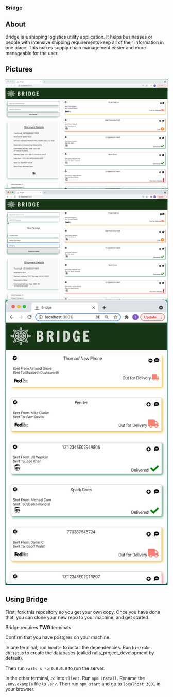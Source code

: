 ### Bridge

## About

Bridge is a shipping logistics utility application. It helps businesses or people with intensive shipping requirements keep all of their information in one place. This makes supply chain management easier and more manageable for the user.

## Pictures

!["Bridge-Dashboard](https://github.com/DeclawedLyon/Bridge-Final-Project/blob/master/docs/bridge-dashboard.png?raw=true)
![Bridge-Add-A-Package](https://github.com/DeclawedLyon/Bridge-Final-Project/blob/master/docs/bridge-add-a-package.png?raw=true)
![Bridge-Mobile](https://github.com/DeclawedLyon/Bridge-Final-Project/blob/master/docs/bridge-mobile.png?raw=true)

## Using Bridge

First, fork this repository so you get your own copy. Once you have done that, you can clone your new repo to your machine, and get started.

Bridge requires **TWO** terminals.

Confirm that you have postgres on your machine.

In one terminal, run `bundle` to install the dependencies. Run `bin/rake db:setup` to create the databases (called rails_project_development by default).

Then run `rails s -b 0.0.0.0` to run the server.

In the other terminal, `cd` into `client`. Run `npm install`. Rename the `.env.example` file to `.env`. Then run `npm start` and go to `localhost:3001` in your browser.
